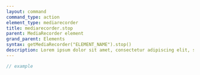 ```yaml
---
layout: command
command_type: action
element_type: mediarecorder
title: mediarecorder.stop
parent: MediaRecorder element
grand_parent: Elements
syntax: getMediaRecorder("ELEMENT_NAME").stop()
description: Lorem ipsum dolor sit amet, consectetur adipiscing elit, sed do eiusmod tempor incididunt ut labore et dolore magna aliqua. Ut enim ad minim veniam, quis nostrud exercitation ullamco laboris nisi ut aliquip ex ea commodo consequat.
---
```


```javascript
// example
```